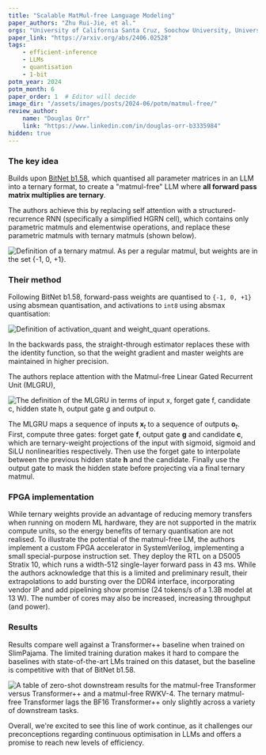```yaml
---
title: "Scalable MatMul-free Language Modeling"
paper_authors: "Zhu Rui-Jie, et al."
orgs: "University of California Santa Cruz, Soochow University, University of California Davis, LuxiTech"
paper_link: "https://arxiv.org/abs/2406.02528"
tags:
    - efficient-inference
    - LLMs
    - quantisation
    - 1-bit
potm_year: 2024
potm_month: 6
paper_order: 1  # Editor will decide
image_dir: "/assets/images/posts/2024-06/potm/matmul-free/"
review_author:
    name: "Douglas Orr"
    link: "https://www.linkedin.com/in/douglas-orr-b3335984"
hidden: true
---
```


### The key idea

Builds upon [BitNet b1.58](papers-of-the-month/low-rank-galore-and-1_58-bit-weights/#the-era-of-1-bit-llms-all-large-language-models-are-in-158-bits), which quantised all parameter matrices in an LLM into a ternary format, to create a "matmul-free" LLM where **all forward pass matrix multiplies are ternary**.

The authors achieve this by replacing self attention with a structured-recurrence RNN (specifically a simplified HGRN cell), which contains only parametric matmuls and elementwise operations, and replace these parametric matmuls with ternary matmuls (shown below).

<img src="{{ page.image_dir | append: 'ternary-matmul.png' | relative_url }}" alt="Definition of a ternary matmul. As per a regular matmul, but weights are in the set {-1, 0, +1}.">

### Their method

Following BitNet b1.58, forward-pass weights are quantised to `{-1, 0, +1}` using absmean quantisation, and activations to `int8` using absmax quantisation:

<img src="{{ page.image_dir | append: 'algorithm.png' | relative_url }}" alt="Definition of activation_quant and weight_quant operations." class="constrained_img">

In the backwards pass, the straight-through estimator replaces these with the identity function, so that the weight gradient and master weights are maintained in higher precision.

The authors replace attention with the Matmul-free Linear Gated Recurrent Unit (MLGRU),

<img src="{{ page.image_dir | append: 'mlgru.png' | relative_url }}" alt="The definition of the MLGRU in terms of input x, forget gate f, candidate c, hidden state h, output gate g and output o." class="constrained_img_small">

The MLGRU maps a sequence of inputs $\boldsymbol{x}_t$ to a sequence of outputs $\boldsymbol{o}_t$. First, compute three gates: forget gate $\boldsymbol{f}$, output gate $\boldsymbol{g}$ and candidate $\boldsymbol{c}$, which are ternary-weight projections of the input with sigmoid, sigmoid and SiLU nonlinearities respectively. Then use the forget gate to interpolate between the previous hidden state $\boldsymbol{h}$ and the candidate. Finally use the output gate to mask the hidden state before projecting via a final ternary matmul.

### FPGA implementation

While ternary weights provide an advantage of reducing memory transfers when running on modern ML hardware, they are not supported in the matrix compute units, so the energy benefits of ternary quantisation are not realised. To illustrate the potential of the matmul-free LM, the authors implement a custom FPGA accelerator in SystemVerilog, implementing a small special-purpose instruction set. They deploy the RTL on a D5005 Stratix 10, which runs a width-512 single-layer forward pass in 43 ms. While the authors acknowledge that this is a limited and preliminary result, their extrapolations to add bursting over the DDR4 interface, incorporating vendor IP and add pipelining show promise (24 tokens/s of a 1.3B model at 13 W). The number of cores may also be increased, increasing throughput (and power).

### Results

Results compare well against a Transformer++ baseline when trained on SlimPajama. The limited training duration makes it hard to compare the baselines with state-of-the-art LMs trained on this dataset, but the baseline is competitive with that of BitNet b1.58.

<img src="{{ page.image_dir | append: 'zeroshot.png' | relative_url }}" alt="A table of zero-shot downstream results for the matmul-free Transformer versus Transformer++ and a matmul-free RWKV-4. The ternary matmul-free Transformer lags the BF16 Transformer++ only slightly across a variety of downstream tasks.">

Overall, we're excited to see this line of work continue, as it challenges our preconceptions regarding continuous optimisation in LLMs and offers a promise to reach new levels of efficiency.

